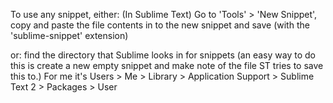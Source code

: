 To use any snippet, either:
	(In Sublime Text)
		Go to 'Tools' > 'New Snippet',
		copy and paste the file contents in to the new snippet and save (with the 'sublime-snippet' extension)

or:
	find the directory that Sublime looks in for snippets (an easy way to do this is create a new empty snippet and make note of the file ST tries to save this to.)
	For me it's Users > Me > Library > Application Support > Sublime Text 2 > Packages > User
	

